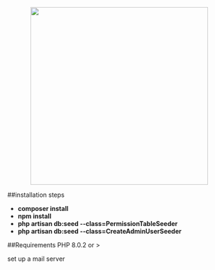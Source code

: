 <p align="center"><a href="https://laravel.com" target="_blank"><img src="https://raw.githubusercontent.com/laravel/art/master/logo-lockup/5%20SVG/2%20CMYK/1%20Full%20Color/laravel-logolockup-cmyk-red.svg" width="400"></a></p>

<p align="center">


##installation steps

- **composer install**
- **npm install**
- **php artisan db:seed --class=PermissionTableSeeder**
- **php artisan db:seed --class=CreateAdminUserSeeder**

##Requirements
PHP 8.0.2 or >

set up a mail server
